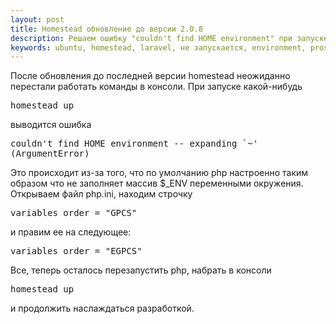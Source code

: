 ```yaml
---
layout: post
title: Homestead обновление до версии 2.0.8
description: Решаем ошибку "couldn't find HOME environment" при запуске команд homestead 2.0.8 в ubunt'e
keywords: ubuntu, homestead, laravel, не запускается, environment, proskurnov, aproskurnov
---
```

После обновления до последней версии homestead неожиданно перестали работать команды в консоли. При запуске какой-нибудь <pre class="prettyprint">homestead up</pre> выводится ошибка <pre class="prettyprint">couldn't find HOME environment -- expanding `~' (ArgumentError)</pre>
Это происходит из-за того, что по умолчанию php настроенно таким образом что не заполняет массив $_ENV переменными окружения. 
Открываем файл php.ini, находим строчку <pre class="prettyprint">variables_order = "GPCS"</pre> и правим ее на следующее:<pre class="prettyprint">variables_order = "EGPCS"</pre>
Все, теперь осталось перезапустить php, набрать в консоли <pre class="prettyprint">homestead up</pre> и продолжить наслаждаться разработкой.
